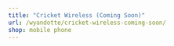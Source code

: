 ```yaml
---
title: "Cricket Wireless (Coming Soon)"
url: /wyandotte/cricket-wireless-coming-soon/
shop: mobile phone
---
```

